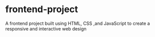 # frontend-project
A frontend project built using HTML, CSS ,and  JavaScript  to  create a responsive and interactive web design
